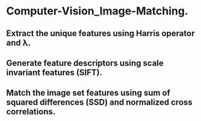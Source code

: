 # Computer-Vision_Image-Matching.
## Extract the unique features using Harris operator and λ.
## Generate feature descriptors using scale invariant features (SIFT).
## Match the image set features using sum of squared differences (SSD) and normalized cross correlations.
